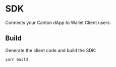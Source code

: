 # SDK

Connects your Canton dApp to Wallet Client users.

## Build

Generate the client code and build the SDK:

```sh
yarn build
```
